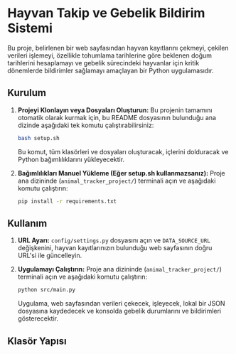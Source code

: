 # Hayvan Takip ve Gebelik Bildirim Sistemi

Bu proje, belirlenen bir web sayfasından hayvan kayıtlarını çekmeyi, çekilen verileri işlemeyi, özellikle tohumlama tarihlerine göre beklenen doğum tarihlerini hesaplamayı ve gebelik sürecindeki hayvanlar için kritik dönemlerde bildirimler sağlamayı amaçlayan bir Python uygulamasıdır.

## Kurulum

1.  **Projeyi Klonlayın veya Dosyaları Oluşturun:**
    Bu projenin tamamını otomatik olarak kurmak için, bu README dosyasının bulunduğu ana dizinde aşağıdaki tek komutu çalıştırabilirsiniz:
    ```bash
    bash setup.sh
    ```
    Bu komut, tüm klasörleri ve dosyaları oluşturacak, içlerini dolduracak ve Python bağımlılıklarını yükleyecektir.

2.  **Bağımlılıkları Manuel Yükleme (Eğer setup.sh kullanmazsanız):**
    Proje ana dizininde (`animal_tracker_project/`) terminali açın ve aşağıdaki komutu çalıştırın:
    ```bash
    pip install -r requirements.txt
    ```

## Kullanım

1.  **URL Ayarı:**
    `config/settings.py` dosyasını açın ve `DATA_SOURCE_URL` değişkenini, hayvan kayıtlarınızın bulunduğu web sayfasının doğru URL'si ile güncelleyin.

2.  **Uygulamayı Çalıştırın:**
    Proje ana dizininde (`animal_tracker_project/`) terminali açın ve aşağıdaki komutu çalıştırın:
    ```bash
    python src/main.py
    ```
    Uygulama, web sayfasından verileri çekecek, işleyecek, lokal bir JSON dosyasına kaydedecek ve konsolda gebelik durumlarını ve bildirimleri gösterecektir.

## Klasör Yapısı
